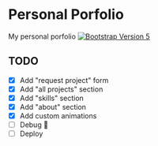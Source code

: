 # Personal Porfolio

My personal porfolio
[![Bootstrap Version 5](https://img.shields.io/badge/Bootstrap-5.0-blueviolet?style=flat-square&logo=bootstrap)](https://getbootstrap.com/docs/versions/)

## TODO

- [x] Add "request project" form
- [x] Add "all projects" section
- [x] Add "skills" section
- [x] Add "about" section
- [x] Add custom animations
- [ ] Debug 🔧
- [ ] Deploy
